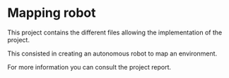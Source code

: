 # Mapping robot

This project contains the different files allowing the implementation of the project.

This consisted in creating an autonomous robot to map an environment.

For more information you can consult the project report.

